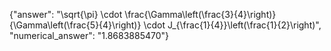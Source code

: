 {"answer": "\\sqrt{\\pi} \\cdot \\frac{\\Gamma\\left(\\frac{3}{4}\\right)}{\\Gamma\\left(\\frac{5}{4}\\right)} \\cdot J_{\\frac{1}{4}}\\left(\\frac{1}{2}\\right)", "numerical_answer": "1.8683885470"}